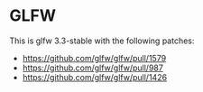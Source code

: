 # GLFW

This is glfw 3.3-stable with the following patches:

- https://github.com/glfw/glfw/pull/1579
- https://github.com/glfw/glfw/pull/987
- https://github.com/glfw/glfw/pull/1426